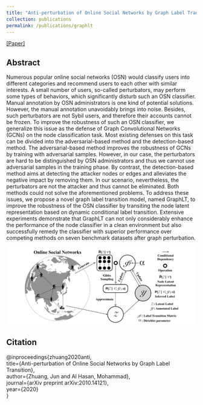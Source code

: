 ```yaml
---
title: "Anti-perturbation of Online Social Networks by Graph Label Transition"
collection: publications
permalink: /publications/graphlt
---
```


[[Paper]](https://arxiv.org/abs/2010.14121)

## Abstract
Numerous popular online social networks (OSN) would classify users into different categories and recommend users to each other with similar interests. 
A small number of users, so-called perturbators, may perform some types of behaviors, which significantly disturb such an OSN classifier. 
Manual annotation by OSN administrators is one kind of potential solutions. 
However, the manual annotation unavoidably brings into noise. Besides, such perturbators are not Sybil users, and therefore their accounts cannot be frozen. 
To improve the robustness of such an OSN classifier, we generalize this issue as the defense of Graph Convolutional Networks (GCNs) on the node classification task. 
Most existing defenses on this task can be divided into the adversarial-based method and the detection-based method. 
The adversarial-based method improves the robustness of GCNs by training with adversarial samples. 
However, in our case, the perturbators are hard to be distinguished by OSN administrators and thus we cannot use adversarial samples in the training phase. 
By contrast, the detection-based method aims at detecting the attacker nodes or edges and alleviates the negative impact by removing them. 
In our scenario, nevertheless, the perturbators are not the attacker and thus cannot be eliminated. 
Both methods could not solve the aforementioned problems. 
To address these issues, we propose a novel graph label transition model, named GraphLT, to improve the robustness of the OSN classifier by transiting the node latent representation based on dynamic conditional label transition. 
Extensive experiments demonstrate that GraphLT can not only considerably enhance the performance of the node classifier in a clean environment but also successfully remedy the classifier with superior performance over competing methods on seven benchmark datasets after graph perturbation.

<p align="center">
  <img src="/images/pub_img/fig_graphlt.png?raw=true" style="width: 500px;"/> 
</p>

## Citation
@inproceedings{zhuang2020anti, <br>
  title={Anti-perturbation of Online Social Networks by Graph Label Transition}, <br>
  author={Zhuang, Jun and Al Hasan, Mohammad}, <br>
  journal={arXiv preprint arXiv:2010.14121}, <br>
  year={2020} <br>
}

